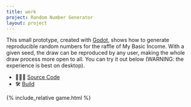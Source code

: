 ```yaml
---
title: work
project: Random Number Generator
layout: project
---
```


This small prototype, created with [Godot](https://godotengine.org), shows how to generate reproducible random numbers for the raffle of My Basic Income. With a given seed, the draw can be reproduced by any user, making the whole draw process more open to all. You can try it out below (WARNING: the experience is best on desktop).

* 👨🏼‍💻 [Source Code](https://github.com/divin/random-number-generator/tree/master/src)
* 🛠 [Build](https://github.com/divin/random-number-generator/tree/master/build)

{% include_relative game.html %}